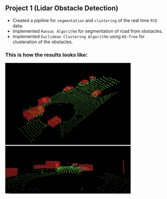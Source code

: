 ## Project 1 (Lidar Obstacle Detection)

- Created a pipiline for `segmentation` and `clustering` of the real time `PCD` data. 
- Implemented `Ransac Algorithm` for segmentation of road from obstacles.
- Implemented `Euclidean Clustering Algorithm` using `KD-Tree` for clusteration of the obstacles.

### This is how the results looks like:

<img src=Lidar/media/result.gif width="400">

<img src=Lidar/media/result_fps.gif width="400">




